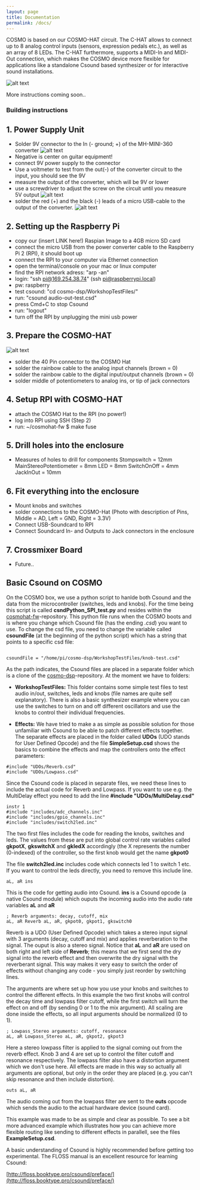 ```yaml
---
layout: page
title: Documentation
permalink: /docs/
---
```


COSMO is based on our COSMO-HAT circuit. The C-HAT allows to connect up to 8 analog control inputs (sensors, expression pedals etc.), as well as an array of 8 LEDs. The C-HAT furthermore, supports a MIDI-In and MIDI-Out connection, which makes the COSMO device more flexible for applications like a standalone Csound based synthesizer or for interactive sound installations.

![alt text](/images/COSMO-HAT.jpg "COSMO hat")

More instructions coming soon..

### Building instructions

## 1. Power Supply Unit
- Solder 9V connector to the In (- ground; +) of the MH-MINI-360 converter
![alt text](/images/instructions/1_VoltageConverter.png)
- Negative is center on guitar equipment!
- connect 9V power supply to the connector
- Use a voltmeter to test from the out(-) of the converter circuit to the input, you should see the 9V
- measure the output of the converter, which will be 9V or lower
- use a screwdriver to adjust the screw on the circuit until you measure 5V output
![alt text](/images/instructions/2b_VoltageConverterAdjust.png)
- solder the red (+) and the black (-) leads of a micro USB-cable to the output of the converter.
![alt text](/images/instructions/2_VoltageConverterCable.png)


## 2. Setting up the Raspberry Pi
- copy our (insert LINK here!) Raspian Image to a 4GB micro SD card
- connect the micro USB from the power converter cable to the Raspberry Pi 2 (RPI), it should boot up
- connect the RPI to your computer via Ethernet connection
- open the terminal/console on your mac or linux computer
- find the RPI network adress: "arp -an" 
- login: "ssh pi@169.254.38.74" (ssh pi@raspberrypi.local)
- pw: raspberry
- test csound: "cd cosmo-dsp/WorkshopTestFiles/"
- run: "csound audio-out-test.csd"
- press Cmd+C to stop Csound
- run: "logout"
- turn off the RPI by unplugging the mini usb power

## 3. Prepare the COSMO-HAT 
![alt text](/images/instructions/3_COSMORaw.jpg)

- solder the 40 Pin connector to the COSMO Hat
- solder the rainbow cable to the analog input channels (brown = 0)
- solder the rainbow cable to the digital input/output channels (brown = 0)
- solder middle of potentiometers to analog ins, or tip of jack connectors



## 4. Setup RPI with COSMO-HAT
- attach the COSMO Hat to the RPI (no power!)
- log into RPI using SSH (Step 2)
- run: ~/cosmohat-fw $ make fuse

## 5. Drill holes into the enclosure

- Measures of holes to drill for components
Stompswitch = 12mm
MainStereoPotentiometer = 8mm
LED = 8mm
SwitchOnOff = 4mm
JackInOut = 10mm

## 6. Fit everything into the enclosure
- Mount knobs and switches
- solder connections to the COSMO-Hat (Photo with description of Pins, Middle = AD, Left = GND, Right = 3.3V)
- Connect USB-Soundcard to RPI
- Connect Soundcard In- and Outputs to Jack connectors in the enclosure


## 7. Crossmixer Board
- Future..


## <a name="csound"></a>Basic Csound on COSMO

On the COSMO box, we use a python script to hanlde both Csound and the data from the microcontroller (switches, leds and knobs). For the time being this script is called **csndPython\_SPI\_test.py** and resides within the [cosmohat-fw](https://github.com/cosmoproject/cosmohat-fw)-repository. This python file runs when the COSMO boots and is where you change which Csound file (has the ending _.csd_) you want to use. To change the csd file, you need to change the variable called **csoundFile** (at the beginning of the python script) which has a string that points to a specific csd file:

```

csoundFile = "/home/pi/cosmo-dsp/WorkshopTestFiles/knob-test.csd"

```

As the path indicates, the Csound files are placed in a separate folder which is a clone of the [cosmo-dsp](https://github.com/cosmoproject/cosmo-dsp)-repository. At the moment we have to folders:

- **WorkshopTestFiles:**
        This folder contains some simple test files to test audio in/out, switches, leds and knobs (file names are quite self explanatory). There is also a basic synthesizer example where you can use the switches to turn on and off different oscillators and use the knobs to control their individual frequencies. 

- **Effects:**
        We have tried to make a as simple as possible solution for those unfamiliar with Csound to be able to patch different effects together. The separate effects are placed in the folder called **UDOs** (UDO stands for User Defined Opcode) and the file **SimpleSetup.csd** shows the basics to combine the effects and map the controllers onto the effect parameters:

```
#include "UDOs/Reverb.csd"
#include "UDOs/Lowpass.csd"
```

Since the Csound code is placed in separate files, we need these lines to include the actual code for Reverb and Lowpass. If you want to use e.g. the MultiDelay effect you need to add the line **#include "UDOs/MultiDelay.csd"**

```
instr 1 
#include "includes/adc_channels.inc"
#include "includes/gpio_channels.inc"
#include "includes/switch2led.inc"
```

The two first files includes the code for reading the knobs, switches and leds. The values from these are put into global control rate variables called **gkpotX**, **gkswitchX** and **gkledX** accordingly (the X represents the number (0-indexed) of the controller, so the first knob would get the name **gkpot0** 

The file **switch2led.inc** includes code which connects led 1 to switch 1 etc. If you want to control the leds directly, you need to remove this include line.

```
aL, aR ins
```

This is the code for getting audio into Csound. **ins** is a Csound opcode (a native Csound module) which ouputs the incoming audio into the audio rate variables **aL** and **aR**


```
; Reverb arguments: decay, cutoff, mix
aL, aR Reverb aL, aR, gkpot0, gkpot1, gkswitch0

```

Reverb is a UDO (User Defined Opcode) which takes a stereo input signal with 3 arguments (decay, cutoff and mix) and applies reverberation to the signal. The ouput is also a stereo signal. Notice that **aL** and **aR** are used on both right and left side of **Reverb**; this means that we first send the dry signal into the reverb effect and then overwrite the dry signal with the reverberant signal. This way makes it very easy to switch the order of effects without changing any code - you simply just reorder by switching lines.

The arguments are where set up how you use your knobs and switches to control the different effects. In this example the two first knobs will control the decay time and lowpass filter cutoff, while the first switch will turn the effect on and off (by sending 0 or 1 to the mix argument). All scaling are done inside the effects, so all input arguments should be normalized (0 to 1). 
    
```
; Lowpass_Stereo arguments: cutoff, resonance
aL, aR Lowpass_Stereo aL, aR, gkpot2, gkpot3
```

Here a stereo lowpass filter is applied to the signal coming out from the reverb effect. Knob 3 and 4 are set up to control the filter cutoff and resonance respectively. The lowpass filter also have a distortion argument which we don't use here. All effects are made in this way so actually all arguments are optional, but only in the order they are placed (e.g. you can't skip resonance and then include distortion). 

```
outs aL, aR
```
The audio coming out from the lowpass filter are sent to the **outs** opcode which sends the audio to the actual hardware device (sound card).

This example was made to be as simple and clear as possible. To see a bit more advanced example which illustrates how you can achieve more flexible routing like sending to different effects in parallell, see the files **ExampleSetup.csd**. 

A basic understanding of Csound is highly recommended before getting too experimental. The FLOSS manual is an excellent resource for learning Csound: 

[http://floss.booktype.pro/csound/preface/](http://floss.booktype.pro/csound/preface/)




